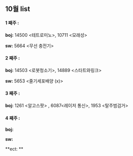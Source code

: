 ## 10월 list

#### **1 째주 :**
**boj:** 14500 <테트로미노>, 10711 <모래성>

**sw:** 5664 <무선 충전기>

#### **2 째주 :** 

**boj:**  14503 <로봇청소기>, 14889 <스타트와링크>

**sw:** 5653 <줄기세포배양 (x)>

#### **3 째주 :**

**boj:**   1261 <알고스팟> , 6087<레이저 통신>, 1953 <탈주범검거>


#### **4 째주 :** 
**boj:**  

**sw:** 

**ect: ** 



